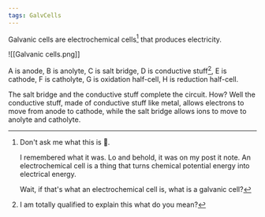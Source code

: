 ```yaml
---
tags: GalvCells
---
```


Galvanic cells are electrochemical cells[^1] that produces electricity.

![[Galvanic cells.png]]

A is anode, B is anolyte, C is salt bridge, D is conductive stuff[^2], E is cathode, F is catholyte, G is oxidation half-cell, H is reduction half-cell. 

The salt bridge and the conductive stuff complete the circuit. How? Well the conductive stuff, made of conductive stuff like metal, allows electrons to move from anode to cathode, while the salt bridge allows ions to move to anolyte and catholyte.

[^1]: Don't ask me what this is 🤫.

    I remembered what it was. Lo and behold, it was on my post it note. An electrochemical cell is a thing that turns chemical potential energy into electrical energy.

    Wait, if that's what an electrochemical cell is, what is a galvanic cell?
[^2]: I am totally qualified to explain this what do you mean?